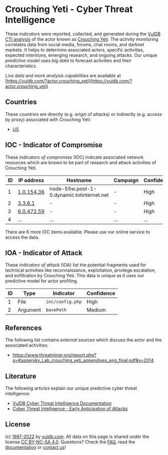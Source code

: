 # Crouching Yeti - Cyber Threat Intelligence

These _indicators_ were reported, collected, and generated during the [VulDB CTI analysis](https://vuldb.com/?kb.cti) of the actor known as [Crouching Yeti](https://vuldb.com/?actor.crouching_yeti). The _activity monitoring_ correlates data from social media, forums, chat rooms, and darknet markets. It helps to determine associated actors, specific activities, expected intentions, emerging research, and ongoing attacks. Our unique _predictive model_ uses _big data_ to forecast activities and their characteristics.

_Live data_ and more _analysis capabilities_ are available at [https://vuldb.com/?actor.crouching_yeti](https://vuldb.com/?actor.crouching_yeti)

## Countries

These _countries_ are directly (e.g. origin of attacks) or indirectly (e.g. access by proxy) associated with Crouching Yeti:

* [US](https://vuldb.com/?country.us)

## IOC - Indicator of Compromise

These _indicators of compromise_ (IOC) indicate associated network resources which are known to be part of research and attack activities of Crouching Yeti.

ID | IP address | Hostname | Campaign | Confidence
-- | ---------- | -------- | -------- | ----------
1 | [1.0.154.36](https://vuldb.com/?ip.1.0.154.36) | node-55w.pool-1-0.dynamic.totinternet.net | - | High
2 | [3.3.6.1](https://vuldb.com/?ip.3.3.6.1) | - | - | High
3 | [6.0.472.59](https://vuldb.com/?ip.6.0.472.59) | - | - | High
4 | ... | ... | ... | ...

There are 6 more IOC items available. Please use our online service to access the data.

## IOA - Indicator of Attack

These _indicators of attack_ (IOA) list the potential fragments used for technical activities like reconnaissance, exploitation, privilege escalation, and exfiltration by Crouching Yeti. This data is unique as it uses our predictive model for actor profiling.

ID | Type | Indicator | Confidence
-- | ---- | --------- | ----------
1 | File | `inc/config.php` | High
2 | Argument | `basePath` | Medium

## References

The following list contains _external sources_ which discuss the actor and the associated activities:

* https://www.threatminer.org/report.php?q=Kaspersky_Lab_crouching_yeti_appendixes_eng_final.pdf&y=2014

## Literature

The following _articles_ explain our unique predictive cyber threat intelligence:

* [VulDB Cyber Threat Intelligence Documentation](https://vuldb.com/?kb.cti)
* [Cyber Threat Intelligence - Early Anticipation of Attacks](https://www.scip.ch/en/?labs.20201022)

## License

(c) [1997-2022](https://vuldb.com/?kb.changelog) by [vuldb.com](https://vuldb.com/?kb.about). All data on this page is shared under the license [CC BY-NC-SA 4.0](https://creativecommons.org/licenses/by-nc-sa/4.0/). Questions? Check the [FAQ](https://vuldb.com/?kb.faq), read the [documentation](https://vuldb.com/?kb) or [contact us](https://vuldb.com/?contact)!
